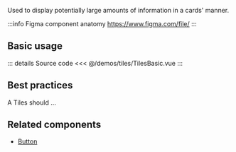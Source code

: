 Used to display potentially large amounts of information in a cards' manner.

:::info Figma component anatomy
https://www.figma.com/file/
:::

## Basic usage

<TilesBasic />

::: details Source code
<<< @/demos/tiles/TilesBasic.vue
:::

## Best practices

A Tiles should ...

## Related components

- [Button](/components/button/button.doc)
